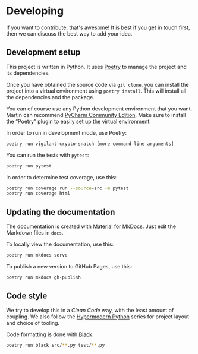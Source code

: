 # Developing

If you want to contribute, that's awesome! It is best if you get in touch first, then we can discuss the best way to add your idea.

## Development setup

This project is written in Python. It uses [Poetry](https://python-poetry.org/) to manage the project and its dependencies.

Once you have obtained the source code via `git clone`, you can install the project into a virtual environment using `poetry install`. This will install all the dependencies and the package.

You can of course use any Python development environment that you want. Martin can recommend [PyCharm Community Edition](https://www.jetbrains.com/pycharm/). Make sure to install the “Poetry” plugin to easily set up the virtual environment.

In order to run in development mode, use Poetry:

```bash
poetry run vigilant-crypto-snatch [more command line arguments]
```

You can run the tests with `pytest`:

```bash
poetry run pytest
```

In order to determine test coverage, use this:

```bash
poetry run coverage run --source=src -m pytest
poetry run coverage html
```

## Updating the documentation

The documentation is created with [Material for MkDocs](https://squidfunk.github.io/mkdocs-material/). Just edit the Markdown files in `docs`.

To locally view the documentation, use this:

```bash
poetry run mkdocs serve
```

To publish a new version to GitHub Pages, use this:

```bash
poetry run mkdocs gh-publish
```

## Code style

We try to develop this in a *Clean Code* way, with the least amount of coupling. We also follow the [Hypermodern Python](https://medium.com/@cjolowicz/hypermodern-python-d44485d9d769) series for project layout and choice of tooling.

Code formatting is done with [Black](https://github.com/psf/black):

```bash
poetry run black src/**.py test/**.py
```
